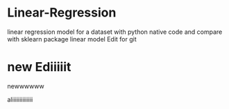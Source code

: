 # Linear-Regression
linear regression model for a dataset with python native code and compare with sklearn package linear model
Edit for git


# new Ediiiiit


newwwwww


aliiiiiiiiiiiiii
